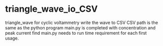 # triangle_wave_io_CSV
triangle_wave for cyclic voltammetry
write the wave to CSV
CSV path is the same as the python program
main.py is completed with concentration and peak current find
main.py needs to run time requirement for each first usage. 
